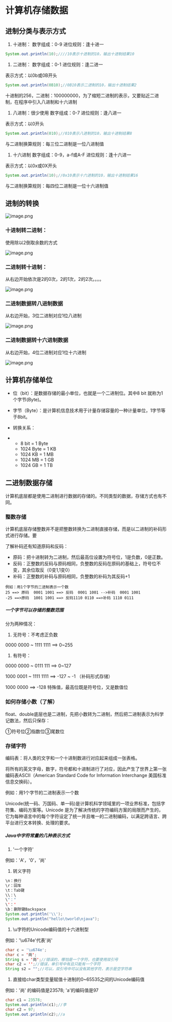 # 计算机存储数据

## 进制分类与表示方式

1.  十进制： 数字组成：0-9 进位规则：逢十进一

```java
System.out.println(10);////10表示十进制的10，输出十进制结果10
```



1.  二进制： 数字组成：0-1 进位规则：逢二进一

表示方式：以0b或0B开头

```java
System.out.println(0B10);//0B10表示二进制的10，输出十进制结果2
```

十进制的256，二进制：100000000，为了缩短二进制的表示，又要贴近二进制，在程序中引入八进制和十六进制



1.  八进制：很少使用 数字组成：0-7 进位规则：逢八进一

表示方式：以0开头

```java
System.out.println(010);//010表示八进制的10，输出十进制结果8
```

与二进制换算规则：每三位二进制是一位八进制值



1.  十六进制 数字组成：0-9，a-f或A-F 进位规则：逢十六进一

表示方式：以0x或0X开头

```java
System.out.println(10);//0x10表示十六进制的10，输出十进制结果16
```

与二进制换算规则：每四位二进制是一位十六进制值



## 进制的转换

![image.png](_images/1599099130020-ec5a0250-cd63-4534-af5f-fa1928fad057.png)

### 十进制转二进制：

使用除以2倒取余数的方式

![image.png](_images/1599099159901-0c954c2a-eadd-4a1e-a7ac-f972ded1aa73.png)

### 二进制转十进制：

从右边开始依次是2的0次，2的1次，2的2次。。。。

![image.png](_images/1599099184159-84bfe8c0-538a-4e5e-8e31-75109a295ef1.png)

### 二进制数据转八进制数据

从右边开始，3位二进制对应1位八进制

![image.png](_images/1599099203577-ce8c9ed3-01ef-41eb-bbc6-dd5bb6f2cc39.png)

### 二进制数据转十六进制数据

从右边开始，4位二进制对应1位十六进制

![image.png](_images/1599099220940-250b2732-7067-4d04-b332-b65b8cc623e1.png)



## 计算机存储单位

-   位（bit）：是数据存储的最小单位，也就是一个二进制位。其中8 bit 就称为1个字节(Byte)。
-   字节（Byte）：是计算机信息技术用于计量存储容量的一种计量单位，1字节等于8bit。
-   转换关系：

-   -   8 bit = 1 Byte
    -   1024 Byte = 1 KB
    -   1024 KB = 1 MB
    -   1024 MB = 1 GB
    -   1024 GB = 1 TB



## 二进制数据存储

计算机底层都是使用二进制进行数据的存储的。不同类型的数据，存储方式也有不同。

### 整数存储

计算机底层存储整数并不是把整数转换为二进制直接存储，而是以二进制的补码形式进行存储。要

了解补码还有知道原码和反码：

-   原码：把十进制转为二进制，然后最高位设置为符号位，1是负数，0是正数。
-   反码：正整数的反码与原码相同，负整数的反码在原码的基础上，符号位不变，其余位取反（0变1,1变0）
-   补码：正整数的补码与原码相同，负整数的补码为其反码+1

```
例如：用1个字节的二进制表示一个数
25 ==> 原码  0001 1001 ==> 反码  0001 1001 -->补码  0001 1001
-25 ==>原码  1001 1001 ==> 反码1110 0110 ==>补码 1110 0111
```

##### 一个字节可以存储的整数范围

分为两种情况：

1.  无符号：不考虑正负数

0000 0000 ~ 1111 1111 ==> 0~255

1.  有符号：

0000 0000 ~ 0111 111 ==> 0~127

1000 0001 ~ 1111 1111 ==> -127 ~ -1 （补码形式存储）

1000 0000 ==> -128 特殊值，最高位既是符号位，又是数值位

### 如何存储小数（了解）

float、double底层也是二进制，先把小数转为二进制，然后把二进制表示为科学记数法，然后只保存：

①符号位②指数位③尾数位

### 存储字符

编码表：将人类的文字和一个十进制数进行对应起来组成一张表格。

将所有的英文字母，数字，符号都和十进制进行了对应，因此产生了世界上第一张编码表ASCII（American Standard Code for Information Interchange 美国标准信息交换码）。

例如：用1个字节的二进制表示一个数

Unicode(统一码、万国码、单一码)是计算机科学领域里的一项业界标准，包括字符集、编码方案等。Unicode 是为了解决传统的字符编码方案的局限而产生的，它为每种语言中的每个字符设定了统一并且唯一的二进制编码，以满足跨语言、跨平台进行文本转换、处理的要求。

##### Java中字符常量的几种表示方式

1.  '一个字符'

例如：'A'，'0'，'尚'

1.  转义字符

```java
\n：换行
\r：回车
\t：Tab键
\\：\
\"："
\'：'
\b：删除键Backspace
System.out.println('\\');
System.out.println("hello\tworld\njava");
```

1.  \u字符的Unicode编码值的十六进制型

例如：'\u674e'代表'尚'

```java
char c = '\u674e';
char c = '尚';
String s = '尚';//错误的，哪怕是一个字符，也要使用双引号
char c2 = '';//错误，单引号中有且只能有一个字符
String s2 = "";//可以，双引号中可以没有其他字符，表示是空字符串
```

1.  直接给char类型变量赋值十进制的0~65535之间的Unicode编码值

例如：'尚' 的编码值是23578; 'a'的编码值是97

```java
char c1 = 23578;
System.out.println(c1);//李
char c2 = 97;
System.out.println(c2);//a
```